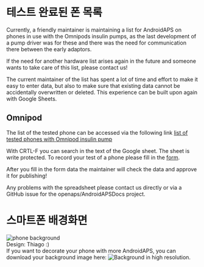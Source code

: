 # 테스트 완료된 폰 목록

Currently, a friendly maintainer is maintaining a list for AndroidAPS on phones in use with the Omnipods insulin pumps, as the last development of a pump driver was for these and there was the need for communication there between the early adaptors.

If the need for another hardware list arises again in the future and someone wants to take care of this list, please contact us!

The current maintainer of the list has spent a lot of time and effort to make it easy to enter data, but also to make sure that existing data cannot be accidentally overwritten or deleted. This experience can be built upon again with Google Sheets.

## Omnipod

The list of the tested phone can be accessed via the following link [list of tested phones with Omnipod insulin pump](https://docs.google.com/spreadsheets/d/1zO-Vf3wv0jji5Gflk6pe48oi348ApF5RvMcI6NG5TnY)

With CRTL-F you can search in the text of the Google sheet. The sheet is write protected. To record your test of a phone please fill in the [form](https://forms.gle/g7GbSkMCTfFrWKjSA).

After you fill in the form data the maintainer will check the data and approve it for publishing!

Any problems with the spreadsheet please contact us directly or via a GitHub issue for the openaps/AndroidAPSDocs project.

# 스마트폰 배경화면

![phone background](../images/bg_phone_thump.jpg) </br> Design: Thiago :) </br> If you want to decorate your phone with more AndroidAPS, you can download your background image here: ![Background in high resolution.](../images/bg_phone.jpg)